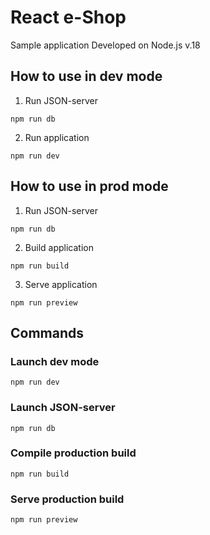 # React e-Shop

Sample application
Developed on Node.js v.18

## How to use in dev mode
1. Run JSON-server
```
npm run db
```
2. Run application
```
npm run dev
```

## How to use in prod mode
1. Run JSON-server
```
npm run db
```
2. Build application
```
npm run build
```
3. Serve application
```
npm run preview
```

## Commands
### Launch dev mode

```
npm run dev
```

### Launch JSON-server

```
npm run db
```

### Compile production build

```
npm run build
```

### Serve production build

```
npm run preview
```

